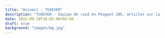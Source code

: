 ```yaml
---
title: "Accueil - TU4EVER"
description: "TU4EVER - Equipe de raid en Peugeot 205, articles sur la restauration et la préparation de notre voiture. Actuellement en préparation pour l'Alpinaraid 2022 !"
date: 2022-09-18T16:02:00+02:00
draft: true
background: "images/bg.jpg"
---
```


